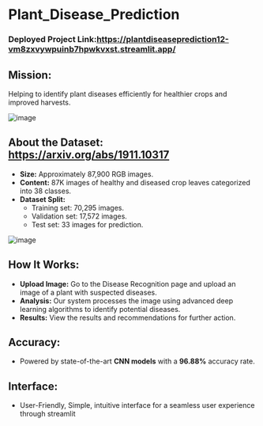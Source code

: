 # Plant_Disease_Prediction

### Deployed Project Link:https://plantdiseaseprediction12-vm8zxvywpuinb7hpwkvxst.streamlit.app/


## Mission:
Helping to identify plant diseases efficiently for healthier crops and improved harvests.

![image](https://github.com/user-attachments/assets/5a5c7343-ecb7-49db-bb63-255477018c06)


## About the Dataset: https://arxiv.org/abs/1911.10317
  - **Size:** Approximately 87,900 RGB images.
  - **Content:** 87K images of healthy and diseased crop leaves categorized into 38 classes.
  - **Dataset Split:**
      - Training set: 70,295 images.
      - Validation set: 17,572 images.
      - Test set: 33 images for prediction.


![image](https://github.com/user-attachments/assets/42db699f-16b1-4c85-80ab-8ffdc074d60f)

## How It Works:
  - **Upload Image:** Go to the Disease Recognition page and upload an image of a plant with suspected diseases.
  - **Analysis:** Our system processes the image using advanced deep learning algorithms to identify potential diseases.
  - **Results:** View the results and recommendations for further action.

## Accuracy: 
  - Powered by state-of-the-art **CNN models** with a **96.88%** accuracy rate.

## Interface:
  - User-Friendly, Simple, intuitive interface for a seamless user experience through streamlit
    

